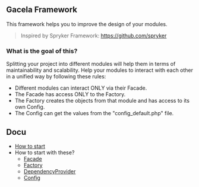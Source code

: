 ## Gacela Framework

This framework helps you to improve the design of your modules.

> Inspired by Spryker Framework: https://github.com/spryker

### What is the goal of this?

Splitting your project into different modules will help them in terms of maintainability and scalability.
Help your modules to interact with each other in a unified way by following these rules:

- Different modules can interact ONLY via their Facade.
- The Facade has access ONLY to the Factory.
- The Factory creates the objects from that module and has access to its own Config.
- The Config can get the values from the "config_default.php" file.

## Docu

- [How to start](docu/001_basic_concepts.md)
- How to start with these?
  - [Facade](docu/002_facade.md)
  - [Factory](docu/003_factory.md)
  - [DependencyProvider](docu/004_dependency_provider.md)
  - [Config](docu/005_config.md)
